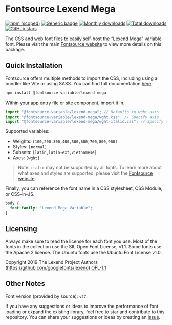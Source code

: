 # Fontsource Lexend Mega

[![npm (scoped)](https://img.shields.io/npm/v/@fontsource-variable/lexend-mega?color=brightgreen)](https://www.npmjs.com/package/@fontsource-variable/lexend-mega) [![Generic badge](https://img.shields.io/badge/fontsource-passing-brightgreen)](https://github.com/fontsource/fontsource) [![Monthly downloads](https://badgen.net/npm/dm/@fontsource-variable/lexend-mega)](https://github.com/fontsource/fontsource) [![Total downloads](https://badgen.net/npm/dt/@fontsource-variable/lexend-mega)](https://github.com/fontsource/fontsource) [![GitHub stars](https://img.shields.io/github/stars/fontsource/fontsource.svg?style=social&label=Star)](https://github.com/fontsource/fontsource/stargazers)

The CSS and web font files to easily self-host the “Lexend Mega” variable font. Please visit the main [Fontsource website](https://fontsource.org/fonts/lexend-mega) to view more details on this package.

## Quick Installation

Fontsource offers multiple methods to import the CSS, including using a bundler like Vite or using SASS. You can find full documentation [here](https://fontsource.org/docs/getting-started/introduction).

```javascript
npm install @fontsource-variable/lexend-mega
```

Within your app entry file or site component, import it in.

```javascript
import "@fontsource-variable/lexend-mega"; // Defaults to wght axis
import "@fontsource-variable/lexend-mega/wght.css"; // Specify axis
import "@fontsource-variable/lexend-mega/wght-italic.css"; // Specify axis and style
```

Supported variables:
- Weights: `[100,200,300,400,500,600,700,800,900]`
- Styles: `[normal]`
- Subsets: `[latin,latin-ext,vietnamese]`
- Axes: `[wght]`

> Note: `italic` may not be supported by all fonts. To learn more about what axes and styles are supported, please visit the [Fontsource website](https://fontsource.org/fonts/lexend-mega).

Finally, you can reference the font name in a CSS stylesheet, CSS Module, or CSS-in-JS.

```css
body {
  font-family: "Lexend Mega Variable";
}
```

## Licensing
Always make sure to read the license for each font you use. Most of the fonts in the collection use the SIL Open Font License, v1.1. Some fonts use the Apache 2 license. The Ubuntu fonts use the Ubuntu Font License v1.0.

Copyright 2019 The Lexend Project Authors (https://github.com/googlefonts/lexend)
[OFL-1.1](https://openfontlicense.org)

## Other Notes
Font version (provided by source): `v27`.

If you have any suggestions or ideas to improve the performance of font loading or expand the existing library, feel free to star and contribute to this repository. You can share your suggestions or ideas by creating an [issue](https://github.com/fontsource/fontsource/issues).